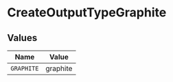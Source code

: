 # CreateOutputTypeGraphite


## Values

| Name       | Value      |
| ---------- | ---------- |
| `GRAPHITE` | graphite   |